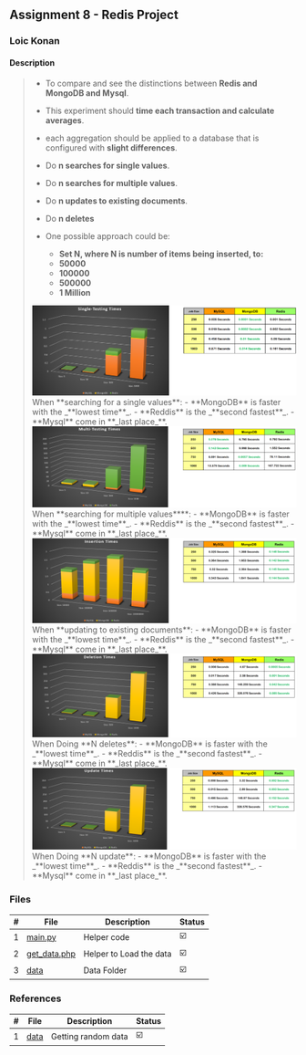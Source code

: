 ## Assignment 8 - Redis Project

### Loic Konan

#### Description

> - To compare and see the distinctions between **Redis and MongoDB and Mysql**.
> - This experiment should **time each transaction and calculate averages**.
> - each aggregation should be applied to a database that is configured with **slight differences**.
>
> - Do **n searches for single values**.
> - Do **n searches for multiple values**.
> - Do **n updates to existing documents**.
> - Do **n deletes**
>
> - One possible approach could be:
>   - **Set N, where N is number of items being inserted, to:**
>   - **50000**
>   - **100000**
>   - **500000**
>   - **1 Million**
>
> <img src="single.png">
> When **searching for a single values**:
>   - **MongoDB** is faster with the _**lowest time**_.
>   - **Reddis** is the _**second fastest**_.
>   - **Mysql** come in **_last place_**.
>
> <img src="multi.png">
> When **searching for multiple values****:
>   - **MongoDB** is faster with the _**lowest time**_.
>   - **Reddis** is the _**second fastest**_.
>   - **Mysql** come in **_last place_**.
>
>
> <img src="insertion.png">
> When **updating to existing documents**:
>   - **MongoDB** is faster with the _**lowest time**_.
>   - **Reddis** is the _**second fastest**_.
>   - **Mysql** come in **_last place_**.
>
>
> <img src="deletion.png">
> When Doing **N deletes**:
>   - **MongoDB** is faster with the _**lowest time**_.
>   - **Reddis** is the _**second fastest**_.
>   - **Mysql** come in **_last place_**.
>
>
> <img src="update.png">
> When Doing **N update**:
>   - **MongoDB** is faster with the _**lowest time**_.
>   - **Reddis** is the _**second fastest**_.
>   - **Mysql** come in **_last place_**.
>
>

### Files

|   #   | File                         | Description             | Status                  |
| :---: | ---------------------------- | ----------------------- | ----------------------- |
|   1   | [main.py](main.py)           | Helper code             | :ballot_box_with_check: |
|   2   | [get_data.php](get_data.php) | Helper to Load the data | :ballot_box_with_check: |
|   3   | [data](data)                 | Data Folder             | :ballot_box_with_check: |

### References

|   #   | File         | Description         | Status                  |
| :---: | ------------ | ------------------- | ----------------------- |
|   1   | [data](data) | Getting random data | :ballot_box_with_check: |

